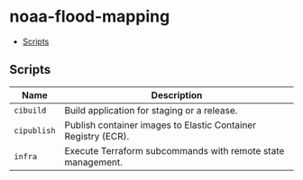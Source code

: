 # noaa-flood-mapping

- [Scripts](#scripts)

## Scripts

| Name                    | Description                                                   |
| ----------------------- | --------------------------------------------------------------|
| `cibuild`               | Build application for staging or a release.                   |
| `cipublish`             | Publish container images to Elastic Container Registry (ECR). |
| `infra`                 | Execute Terraform subcommands with remote state management.   |
